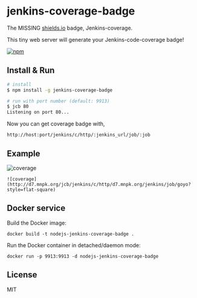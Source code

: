 # jenkins-coverage-badge

The MISSING [shields.io](http://shields.io) badge, Jenkins-coverage.

This tiny web server will generate your Jenkins-code-coverage badge!

[![npm](https://img.shields.io/npm/v/jenkins-coverage-badge.svg?style=flat-square)]()

## Install & Run
```bash
# install
$ npm install -g jenkins-coverage-badge

# run with port number (default: 9913)
$ jcb 80
Listening on port 80...

```

Now you can get coverage badge with,

`http://host:port/jenkins/c/http/:jenkins_url/job/:job`

## Example

![coverage](http://d7.mnpk.org/jcb/jenkins/c/http/d7.mnpk.org/jenkins/job/goyo?style=flat-square)
```
![coverage](http://d7.mnpk.org/jcb/jenkins/c/http/d7.mnpk.org/jenkins/job/goyo?style=flat-square)
```

## Docker service

Build the Docker image:

    docker build -t nodejs-jenkins-coverage-badge .

Run the Docker container in detached/daemon mode:

    docker run -p 9913:9913 -d nodejs-jenkins-coverage-badge
 
## License
MIT

